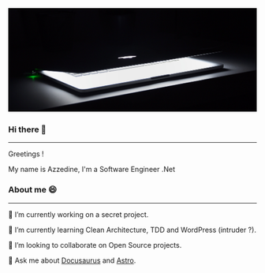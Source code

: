 <img src="/assets/cover.jpg" />

### Hi there 👋

------

Greetings !

My name is Azzedine, I'm a Software Engineer .Net

### About me 😄

------

🔭 I’m currently working on a secret project.

🌱 I’m currently learning Clean Architecture, TDD and WordPress (intruder ?).

👯 I’m looking to collaborate on Open Source projects.

💬 Ask me about [Docusaurus](https://docusaurus.io/) and [Astro](https://astro.build/).

<!--

**Arsero/arsero** is a ✨ _special_ ✨ repository because its `README.md` (this file) appears on your GitHub profile.

Here are some ideas to get you started:

- 🔭 I’m currently working on ...
- 🌱 I’m currently learning ...
- 👯 I’m looking to collaborate on ...
- 🤔 I’m looking for help with ...
- 💬 Ask me about ...
- 📫 How to reach me: ...
- 😄 Pronouns: ...
- ⚡ Fun fact: ...
-->
